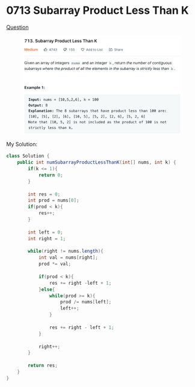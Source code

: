 # 0713 Subarray Product Less Than K

[Question](https://leetcode.com/problems/subarray-product-less-than-k/)

<figure><img src="../.gitbook/assets/image (8) (1) (1).png" alt=""><figcaption></figcaption></figure>



My Solution:

```java
class Solution {
    public int numSubarrayProductLessThanK(int[] nums, int k) {
        if(k <= 1){
            return 0;
        }
        
        int res = 0;
        int prod = nums[0];
        if(prod < k){
            res++;
        }
        
        int left = 0;
        int right = 1;
        
        while(right != nums.length){
            int val = nums[right];
            prod *= val;
            
            if(prod < k){
                res += right -left + 1;
            }else{
                while(prod >= k){
                    prod /= nums[left];
                    left++;
                }
                
                res += right - left + 1;
            }
            
            right++;
        }
        
        return res;
    }
}
```
